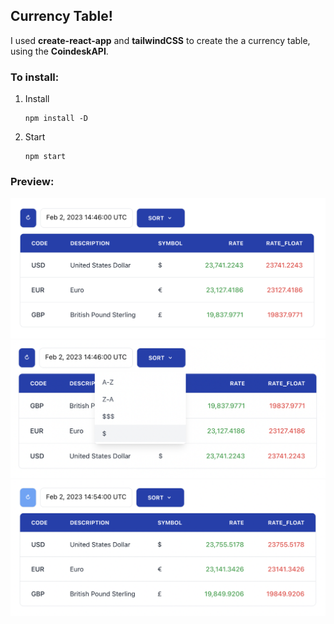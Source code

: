 ## **Currency Table!**
I used **create-react-app** and **tailwindCSS** to create the a currency table, using the **CoindeskAPI**.

### To install:
1. Install

    ```
    npm install -D
    ```


2. Start 
   ```
   npm start
   ```

### Preview:
![img1](/src/readme_pic/pic1.png)
![img1](/src/readme_pic/pic2.png)
![img1](/src/readme_pic/pic3.png)
